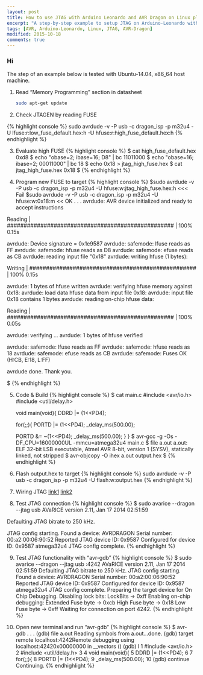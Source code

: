 ```yaml
---
layout: post
title: How to use JTAG with Arduino Leonardo and AVR Dragon on Linux platform
excerpt: "A step-by-step example to setup JTAG on Arduino-Leonardo with AVR Dragon on Linux Platform"
tags: [AVR, Arduino-Leonardo, Linux, JTAG, AVR-Dragon]
modified: 2015-10-18
comments: true
---
```


### Hi
The step of an example below is tested with Ubuntu-14.04, x86_64 host machine.

1. Read “Memory Programming” section in datasheet

   ```bash
   sudo apt-get update
   ```

2. Check JTAGEN by reading FUSE

  {% highlight console %}
  sudo avrdude -v -P usb -c dragon_isp -p m32u4 -U lfuse:r:low_fuse_default.hex:h -U hfuse:r:high_fuse_default.hex:h
  {% endhighlight %}

3. Evaluate high FUSE
  {% highlight console  %}
  $ cat high_fuse_default.hex
  0xd8
  $ echo "obase=2; ibase=16; D8" | bc
  11011000
  $ echo "obase=16; ibase=2; 00011000" | bc
  18
  $ echo 0x18 > jtag_high_fuse.hex
  $ cat jtag_high_fuse.hex
  0x18
  $
  {% endhighlight %}

4. Program new FUSE to target
  {% highlight console  %}
  $sudo avrdude -v -P usb -c dragon_isp  -p m32u4 -U  hfuse:w:jtag_high_fuse.hex:h <<< Fail
  $sudo avrdude -v -P usb -c dragon_isp  -p m32u4 -U  hfuse:w:0x18:m << OK
  .
  .
  .
  avrdude: AVR device initialized and ready to accept instructions

  Reading | ################################################## | 100% 0.15s

  avrdude: Device signature = 0x1e9587
  avrdude: safemode: lfuse reads as FF
  avrdude: safemode: hfuse reads as D8
  avrdude: safemode: efuse reads as CB
  avrdude: reading input file "0x18"
  avrdude: writing hfuse (1 bytes):

  Writing | ################################################## | 100% 0.15s

  avrdude: 1 bytes of hfuse written
  avrdude: verifying hfuse memory against 0x18:
  avrdude: load data hfuse data from input file 0x18:
  avrdude: input file 0x18 contains 1 bytes
  avrdude: reading on-chip hfuse data:

  Reading | ################################################## | 100% 0.05s

  avrdude: verifying ...
  avrdude: 1 bytes of hfuse verified

  avrdude: safemode: lfuse reads as FF
  avrdude: safemode: hfuse reads as 18
  avrdude: safemode: efuse reads as CB
  avrdude: safemode: Fuses OK (H:CB, E:18, L:FF)

  avrdude done.  Thank you.

  $
  {% endhighlight %}

5. Code & Build
  {% highlight console  %}
  $ cat main.c
  #include <avr/io.h>
  #include <util/delay.h>

   void main(void){
   DDRD |= (1<<PD4);

   for(;;){
    PORTD |= (1<<PD4);
    _delay_ms(500.00);

     PORTD &= ~(1<<PD4);
    _delay_ms(500.00);
   }
  }
  $ avr-gcc -g -Os -DF_CPU=16000000UL -mmcu=atmega32u4 main.c
  $ file a.out
  a.out: ELF 32-bit LSB  executable, Atmel AVR 8-bit, version 1 (SYSV), statically linked, not stripped
  $ avr-objcopy -O ihex a.out output.hex
  $
  {% endhighlight %}

6. Flash output.hex to target
  {% highlight console  %}
  sudo avrdude -v -P usb -c dragon_isp -p m32u4 -U flash:w:output.hex
  {% endhighlight %}

7. Wiring JTAG
  [link1](http://www.atmel.com/webdoc/avrdragon/avrdragon.using_ocd_physical_jtag.html)
  [link2](http://www.atmel.com/webdoc/atmelice/atmelice.using_ocd_physical_jtag.html)

8. Test JTAG connection
  {% highlight console  %}
  $ sudo avarice --dragon --jtag usb
  AVaRICE version 2.11, Jan 17 2014 02:51:59

  Defaulting JTAG bitrate to 250 kHz.

  JTAG config starting.
  Found a device: AVRDRAGON
  Serial number:  00:a2:00:06:90:52
  Reported JTAG device ID: 0x9587
  Configured for device ID: 0x9587 atmega32u4
  JTAG config complete.
  {% endhighlight %}

9. Test JTAG functionality with “avr-gdb”
  {% highlight console  %}
  $ sudo avarice --dragon --jtag usb :4242
  AVaRICE version 2.11, Jan 17 2014 02:51:59
  Defaulting JTAG bitrate to 250 kHz.
  JTAG config starting.
  Found a device: AVRDRAGON
  Serial number:  00:a2:00:06:90:52
  Reported JTAG device ID: 0x9587
  Configured for device ID: 0x9587 atmega32u4
  JTAG config complete.
  Preparing the target device for On Chip Debugging.
  Disabling lock bits:  LockBits -> 0xff
  Enabling on-chip debugging:
  Extended Fuse byte -> 0xcb
  High Fuse byte -> 0x18
  Low Fuse byte -> 0xff
  Waiting for connection on port 4242.
  {% endhighlight %}


10. Open new terminal and run “avr-gdb”
  {% highlight console  %}
  $ avr-gdb
  .
  .
  .
  (gdb) file a.out Reading symbols from a.out...done.
  (gdb) target remote localhost:4242Remote debugging using localhost:42420x00000000 in __vectors ()
  (gdb) l
  1 #include <avr/io.h>
  2 #include <util/delay.h>
  3
  4 void main(void){
  5  DDRD |= (1<<PD4);
  6
  7  for(;;){
  8   PORTD |= (1<<PD4);
  9   _delay_ms(500.00);
  10 (gdb) continue
  Continuing.
  {% endhighlight %}

